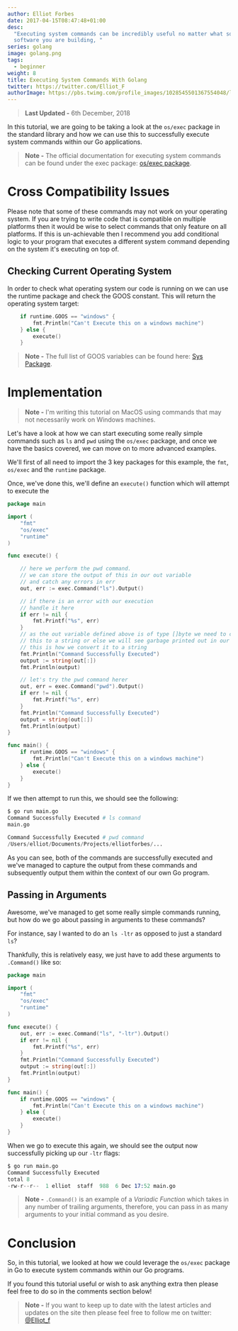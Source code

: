 ```yaml
---
author: Elliot Forbes
date: 2017-04-15T08:47:48+01:00
desc:
  "Executing system commands can be incredibly useful no matter what sort of
  software you are building, "
series: golang
image: golang.png
tags:
  - beginner
weight: 8
title: Executing System Commands With Golang
twitter: https://twitter.com/Elliot_F
authorImage: https://pbs.twimg.com/profile_images/1028545501367554048/lzr43cQv_400x400.jpg
---
```


> **Last Updated -** 6th December, 2018

In this tutorial, we are going to be taking a look at the `os/exec` package in
the standard library and how we can use this to successfully execute system
commands within our Go applications.

> **Note -** The official documentation for executing system commands can be
> found under the exec package:
> [os/exec package](https://golang.org/pkg/os/exec/).

# Cross Compatibility Issues

Please note that some of these commands may not work on your operating system.
If you are trying to write code that is compatible on multiple platforms then it
would be wise to select commands that only feature on all platforms. If this is
un-achievable then I recommend you add conditional logic to your program that
executes a different system command depending on the system it's executing on
top of.

## Checking Current Operating System

In order to check what operating system our code is running on we can use the
runtime package and check the GOOS constant. This will return the operating
system target:

```go
    if runtime.GOOS == "windows" {
        fmt.Println("Can't Execute this on a windows machine")
    } else {
        execute()
    }
```

> **Note -** The full list of GOOS variables can be found here:
> [Sys Package](https://golang.org/pkg/runtime/internal/sys/#GOOS).

# Implementation

> **Note -** I'm writing this tutorial on MacOS using commands that may not
> necessarily work on Windows machines.

Let's have a look at how we can start executing some really simple commands such
as `ls` and `pwd` using the `os/exec` package, and once we have the basics
covered, we can move on to more advanced examples.

We'll first of all need to import the 3 key packages for this example, the
`fmt`, `os/exec` and the `runtime` package.

Once, we've done this, we'll define an `execute()` function which will attempt
to execute the

```go
package main

import (
    "fmt"
    "os/exec"
    "runtime"
)

func execute() {

    // here we perform the pwd command.
    // we can store the output of this in our out variable
    // and catch any errors in err
    out, err := exec.Command("ls").Output()

    // if there is an error with our execution
    // handle it here
    if err != nil {
        fmt.Printf("%s", err)
    }
    // as the out variable defined above is of type []byte we need to convert
    // this to a string or else we will see garbage printed out in our console
    // this is how we convert it to a string
    fmt.Println("Command Successfully Executed")
    output := string(out[:])
    fmt.Println(output)

    // let's try the pwd command herer
    out, err = exec.Command("pwd").Output()
    if err != nil {
        fmt.Printf("%s", err)
    }
    fmt.Println("Command Successfully Executed")
    output = string(out[:])
    fmt.Println(output)
}

func main() {
    if runtime.GOOS == "windows" {
        fmt.Println("Can't Execute this on a windows machine")
    } else {
        execute()
    }
}

```

If we then attempt to run this, we should see the following:

```s
$ go run main.go
Command Successfully Executed # ls command
main.go

Command Successfully Executed # pwd command
/Users/elliot/Documents/Projects/elliotforbes/...
```

As you can see, both of the commands are successfully executed and we've managed
to capture the output from these commands and subsequently output them within
the context of our own Go program.

## Passing in Arguments

Awesome, we've managed to get some really simple commands running, but how do we
go about passing in arguments to these commands?

For instance, say I wanted to do an `ls -ltr` as opposed to just a standard
`ls`?

Thankfully, this is relatively easy, we just have to add these arguments to
`.Command()` like so:

```go
package main

import (
    "fmt"
    "os/exec"
    "runtime"
)

func execute() {
    out, err := exec.Command("ls", "-ltr").Output()
    if err != nil {
        fmt.Printf("%s", err)
    }
    fmt.Println("Command Successfully Executed")
    output := string(out[:])
    fmt.Println(output)
}

func main() {
    if runtime.GOOS == "windows" {
        fmt.Println("Can't Execute this on a windows machine")
    } else {
        execute()
    }
}
```

When we go to execute this again, we should see the output now successfully
picking up our `-ltr` flags:

```s
$ go run main.go
Command Successfully Executed
total 8
-rw-r--r--  1 elliot  staff  988  6 Dec 17:52 main.go
```

> **Note -** `.Command()` is an example of a _Variadic Function_ which takes in
> any number of trailing arguments, therefore, you can pass in as many arguments
> to your initial command as you desire.

# Conclusion

So, in this tutorial, we looked at how we could leverage the `os/exec` package
in Go to execute system commands within our Go programs.

If you found this tutorial useful or wish to ask anything extra then please feel
free to do so in the comments section below!

> **Note -** If you want to keep up to date with the latest articles and updates
> on the site then please feel free to follow me on twitter:
> [@Elliot_f](https://twitter.com/elliot_f)
